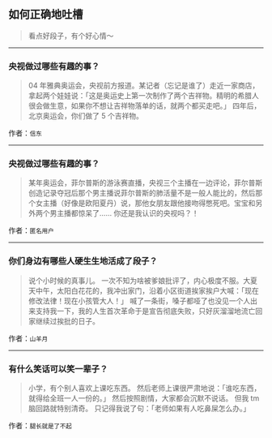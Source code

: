 ## 如何正确地吐槽

> 看点好段子，有个好心情～


 
---

### 央视做过哪些有趣的事？

> 04 年雅典奥运会，央视前方报道。某记者（忘记是谁了）走近一家商店，拿起两个娃娃说：「这是奥运史上第一次制作了两个吉祥物。精明的希腊人很会做生意，如果你不想让吉祥物落单的话，就两个都买走吧。」
> 四年后，北京奥运会，你们做了 5 个吉祥物。


作者：`信东`

---

### 央视做过哪些有趣的事？

> 某年奥运会，菲尔普斯的游泳赛直播，央视三个主播在一边评论，菲尔普斯创造记录夺冠后那个男主播说菲尔普斯的肺活量不是一般人能比的，然后那个女主播（好像是欧阳夏丹）说，那他女朋友跟他接吻得憋死吧。宝宝和另外两个男主播都惊呆了……
> 你还是我认识的央视吗？！


作者：`匿名用户`

---

### 你们身边有哪些人硬生生地活成了段子？

> 说个小时候的真事儿。
> 一次不知为啥被爹娘批评了，内心极度不服。大夏天中午，太阳白花花的，我冲出家门，沿着小区街道挨家挨户大喊：「现在修改法律！现在小孩管大人！」
> 喊了一条街，嗓子都哑了也没见一个人出来支持我一下，我的人生首次革命于是宣告彻底失败，只好灰溜溜地流亡回家继续过挨批的日子。


作者：`山羊月`

---

### 有什么笑话可以笑一辈子？

> 小学，有个别人喜欢上课吃东西。
> 然后老师上课很严肃地说：「谁吃东西，就得给全班一人一份的。」
> 然后按照剧情，大家都会沉默不说话。
> 但我 tm 脑回路就特别清奇。
> 只记得我说了句：「老师如果有人吃鼻屎怎么办。」


作者：`腿长就是了不起`